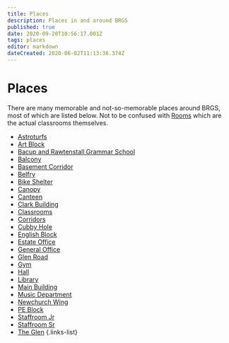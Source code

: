 ```yaml
---
title: Places
description: Places in and around BRGS
published: true
date: 2020-09-20T10:56:17.001Z
tags: places
editor: markdown
dateCreated: 2020-06-02T11:13:36.374Z
---
```


# Places

There are many memorable and not-so-memorable places around BRGS, most of which are listed below. 
Not to be confused with [Rooms](/groups/rooms) which are the actual classrooms themselves.

- [Astroturfs](/groups/places/astroturfs)
- [Art Block](/groups/places/art-block)
- [Bacup and Rawtenstall Grammar School](/groups/places/brgs)
- [Balcony](/groups/places/balcony)
- [Basement Corridor](/groups/places/basement-corridor)
- [Belfry](/groups/places/belfry)
- [Bike Shelter](/groups/places/bike-shelter)
- [Canopy](/groups/places/planopy)
- [Canteen](/groups/places/canteen)
- [Clark Building](/groups/places/clark-building)
- [Classrooms](/groups/places/classrooms)
- [Corridors](/groups/places/corridors)
- [Cubby Hole](/groups/places/cubby-hole)
- [English Block](/groups/places/english-block)
- [Estate Office](/groups/places/estate-office)
- [General Office](/groups/groups/rooms/other/17)
- [Glen Road](/groups/places/glen-road)
- [Gym](/groups/places/gym)
- [Hall](/groups/places/hall)
- [Library](/groups/places/library)
- [Main Building](/groups/places/main-building)
- [Music Department](/groups/places/music-department)
- [Newchurch Wing](/groups/places/newchurch-wing)
- [PE Block](/groups/places/pe-block)
- [Staffroom Jr](/groups/places/small-staffroom)
- [Staffroom Sr](/groups/places/large-staffroom)
- [The Glen](/groups/places/the-glen)
{.links-list}
